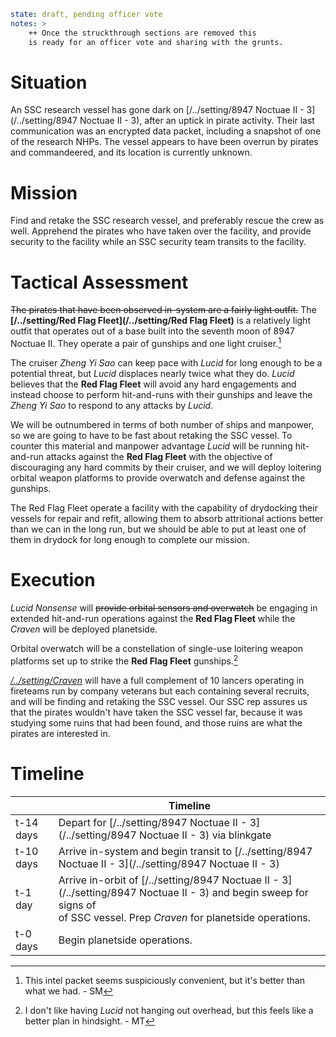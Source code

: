 ```yaml
state: draft, pending officer vote
notes: >
	++ Once the struckthrough sections are removed this
	is ready for an officer vote and sharing with the grunts.
```
# Situation
An SSC research vessel has gone dark on [/../setting/8947 Noctuae II - 3](/../setting/8947 Noctuae II - 3), after an uptick in pirate activity.  Their last communication was an encrypted data packet, including a snapshot of one of the research NHPs.  The vessel appears to have been overrun by pirates and commandeered, and its location is currently unknown.

# Mission
Find and retake the SSC research vessel, and preferably rescue the crew as well.  Apprehend the pirates who have taken over the facility, and provide security to the facility while an SSC security team transits to the facility.

# Tactical Assessment
~~The pirates that have been observed in-system are a fairly light outfit.~~ The **[/../setting/Red Flag Fleet](/../setting/Red Flag Fleet)** is a relatively light outfit that operates out of a base built into the seventh moon of 8947 Noctuae II.  They operate a pair of gunships and one light cruiser.[^1]

The cruiser *Zheng Yi Sao* can keep pace with *Lucid* for long enough to be a potential threat, but *Lucid* displaces nearly twice what they do.  *Lucid* believes that the **Red Flag Fleet** will avoid any hard engagements and instead choose to perform hit-and-runs with their gunships and leave the *Zheng Yi Sao* to respond to any attacks by *Lucid*.

We will be outnumbered in terms of both number of ships and manpower, so we are going to have to be fast about retaking the SSC vessel.  To counter this material and manpower advantage *Lucid* will be running hit-and-run attacks against the **Red Flag Fleet** with the objective of discouraging any hard commits by their cruiser, and we will deploy loitering orbital weapon platforms to provide overwatch and defense against the gunships.

The Red Flag Fleet operate a facility with the capability of drydocking their vessels for repair and refit, allowing them to absorb attritional actions better than we can in the long run, but we should be able to put at least one of them in drydock for long enough to complete our mission.

# Execution
*Lucid Nonsense* will ~~provide orbital sensors and overwatch~~ be engaging in extended hit-and-run operations against the **Red Flag Fleet** while the *Craven* will be deployed planetside.

Orbital overwatch will be a constellation of single-use loitering weapon platforms set up to strike the **Red Flag Fleet** gunships.[^2]

*[/../setting/Craven](/../setting/Craven)* will have a full complement of 10 lancers operating in fireteams run by company veterans but each containing several recruits, and will be finding and retaking the SSC vessel.  Our SSC rep assures us that the pirates wouldn't have taken the SSC vessel far, because it was studying some ruins that had been found, and those ruins are what the pirates are interested in.

# Timeline

|           | Timeline                                                                                                                               |
| --------- | -------------------------------------------------------------------------------------------------------------------------------------- |
| t-14 days | Depart for [/../setting/8947 Noctuae II - 3](/../setting/8947 Noctuae II - 3) via blinkgate                                                                                       |
| t-10 days | Arrive in-system and begin transit to [/../setting/8947 Noctuae II - 3](/../setting/8947 Noctuae II - 3)                                                                          |
| t-1 day   | Arrive in-orbit of [/../setting/8947 Noctuae II - 3](/../setting/8947 Noctuae II - 3) and begin sweep for signs of <br>  of SSC vessel.  Prep *Craven* for planetside operations. |
| t-0 days  | Begin planetside operations.                                                                                                           |


[^1]: This intel packet seems suspiciously convenient, but it's better than what we had.  - SM

[^2]: I don't like having *Lucid* not hanging out overhead, but this feels like a better plan in hindsight. - MT
